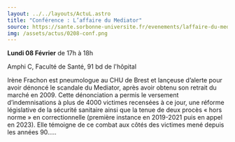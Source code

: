 ```yaml
---
layout: ../../layouts/ActuL.astro
title: "Conférence : L’affaire du Mediator"
source: https://sante.sorbonne-universite.fr/evenements/laffaire-du-mediator
img: /assets/actus/0208-conf.png
---
```


__Lundi 08 Février__ de 17h à 18h

Amphi C, Faculté de Santé, 91 bd de l'hôpital

Irène Frachon est pneumologue au CHU de Brest et lançeuse d’alerte pour avoir dénoncé le scandale du Mediator, après avoir obtenu son retrait du marché en 2009. Cette dénonciation a permis le versement d’indemnisations à plus de 4000 victimes recensées à ce jour, une réforme législative de la sécurité sanitaire ainsi que la tenue de deux procès « hors norme » en correctionnelle (première instance en 2019-2021 puis en appel en 2023). Elle témoigne de ce combat aux côtés des victimes mené depuis les années 90…..

